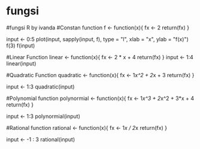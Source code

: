 # fungsi


#fungsi R by ivanda 
#Constan function
f <- function(x){
  fx <- 2
  return(fx)
}

input <- 0:5
plot(input, sapply(input, f), type = "l", xlab = "x", ylab = "f(x)")
f(3)
f(input)


#Linear Function
linear <- function(x){
  fx <- 2 * x + 4
  return(fx)
}
input <- 1:4
linear(input)

#Quadratic Function
quadratic <- function(x){
  fx <- 1*x^2 + 2*x + 3
  return(fx)
}

input <- 1:3
quadratic(input)

#Polynomial function
polynormial <- function(x){
  fx <- 1*x^3 + 2*x^2 + 3*x + 4
  return(fx)
}

input <- 1:3
polynormial(input)

#Rational function
rational <- function(x){
  fx <- 1*x / 2*x
  return(fx)
}

input <- -1 : 3
rational(input)

